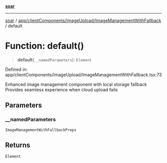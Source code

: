 [**soar**](../../../../../README.md)

***

[soar](../../../../../modules.md) / [app/clientComponents/imageUpload/ImageManagementWithFallback](../README.md) / default

# Function: default()

> **default**(`__namedParameters`): `Element`

Defined in: app/clientComponents/imageUpload/ImageManagementWithFallback.tsx:73

Enhanced image management component with local storage fallback
Provides seamless experience when cloud upload fails

## Parameters

### \_\_namedParameters

`ImageManagementWithFallbackProps`

## Returns

`Element`
